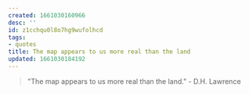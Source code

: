 ```yaml
---
created: 1661030160966
desc: ''
id: z1cchqu0l8o7hg9wufolhcd
tags:
- quotes
title: The map appears to us more real than the land
updated: 1661030184192
---
```

   
> "The map appears to us more real than the land." - D.H. Lawrence